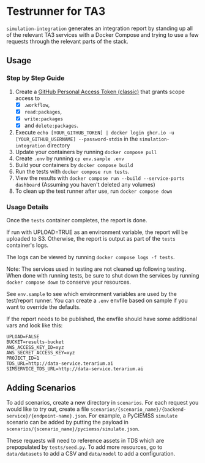 # Testrunner for TA3
`simulation-integration` generates an integration report by
standing up all of the relevant TA3 services with a Docker Compose
and trying to use a few requests through the relevant parts of the stack.

## Usage

### Step by Step Guide

1. Create a [GitHub Personal Access Token (classic)](https://docs.github.com/en/authentication/keeping-your-account-and-data-secure/managing-your-personal-access-tokens) that grants scope access to
   - [x] .`workflow`,
   - [x] `read:packages`,
   - [x] `write:packages`
   - [x] and `delete:packages`.
1. Execute `echo [YOUR_GITHUB_TOKEN] | docker login ghcr.io -u [YOUR_GITHUB_USERNAME] --password-stdin`  in the `simulation-integration` directory
1. Update your containers by running `docker compose pull`
1. Create `.env` by running `cp env.sample .env` 
1. Build your containers by `docker compose build`
1. Run the tests with `docker compose run tests`.
1. View the results with `docker compose run --build --service-ports dashboard` (Assuming you haven't deleted any volumes)
1. To clean up the test runner after use, run `docker compose down`


### Usage Details
   
Once the `tests` container completes, the report is done.

If run with UPLOAD=TRUE as an environment variable, the report will be uploaded to S3.
Otherwise, the report is output as part of the `tests` container's logs.

The logs can be viewed by running `docker compose logs -f tests`.

Note: The services used in testing are not cleaned up following testing. When done with running tests,
be sure to shut down the services by running `docker compose down` to conserve your resources.

See `env.sample` to see which environment variables are used by the test/report runner. 
You can create a `.env` envfile based on sample if you want to override the defaults.

If the report needs to be published, the envfile should have some additional vars and look like this:
```
UPLOAD=FALSE
BUCKET=results-bucket
AWS_ACCESS_KEY_ID=xyz
AWS_SECRET_ACCESS_KEY=xyz
PROJECT_ID=1
TDS_URL=http://data-service.terarium.ai
SIMSERVICE_TDS_URL=http://data-service.terarium.ai
```

## Adding Scenarios
To add scenarios, create a new directory in `scenarios`. For each request you would like to 
try out, create a file `scenarios/{scenario_name}/{backend-service}/{endpoint-name}.json`. For example, a PyCIEMSS
`simulate` scenario can be added by putting the payload in `scenarios/{scenario_name}/pyciemss/simulate.json`.

These requests will need to reference assets in TDS which are prepopulated by `tests/seed.py`. To add more resources,
go to `data/datasets` to add a CSV and `data/model` to add a configuration.
